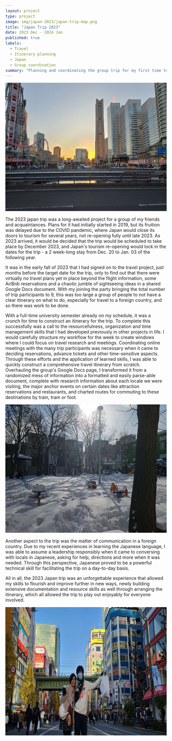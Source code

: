 ```yaml
---
layout: project
type: project
image: img/japan-2023/japan-trip-map.png
title: "Japan Trip 2023"
date: 2023 Dec - 2024 Jan
published: true
labels:
  - Travel
  - Itinerary planning
  - Japan
  - Group coordination
summary: "Planning and coordinating the group trip for my first time to Japan."
---
```


<img height="400px" class="rounded mx-auto d-block" src="../img/japan-2023/japan-trip-1.jpg">

The 2023 japan trip was a long-awaited project for a group of my friends and acquaintances. Plans for it had initially started in 2019, but its fruition was delayed due to the COVID pandemic, where Japan would close its doors to tourism for several years, not re-opening fully until late 2023. As 2023 arrived, it would be decided that the trip would be scheduled to take place by December 2023, and Japan's tourism re-opening would lock in the dates for the trip - a 2 week-long stay from Dec. 20 to Jan. 03 of the following year.

It was in the early fall of 2023 that I had signed on to the travel project, just months before the target date for the trip, only to find out that there were virtually no travel plans yet in place beyond the flight information, some AirBnb reservations and a chaotic jumble of sightseeing ideas in a shared Google Docs document. With my joining the party bringing the total number of trip participants to 9, this was too large a group of people to not have a clear itinerary on what to do, especially for travel to a foreign country, and so there was work to be done.

With a full-time university semester already on my schedule, it was a crunch for time to construct an itinerary for the trip. To complete this successfully was a call to the resourcefulness, organization and time management skills that I had developed previously in other projects in life. I would carefully structure my workflow for the week to create windows where I could focus on travel research and meetings. Coordinating online meetings with the many trip participants was necessary when it came to deciding reservations, advance tickets and other time-sensitive aspects. Through these efforts and the application of learned skills, I was able to quickly construct a comprehensive travel itinerary from scratch. Overhauling the group's Google Docs page, I transformed it from a randomized mess of information into a formatted and easily parse-able document, complete with research information about each locale we were visiting, the major anchor events on certain dates like attraction reservations and restaurants, and charted routes for commuting to these destinations by train, tram or foot.

<img height="400px" class="rounded mx-auto d-block" src="../img/japan-2023/japan-trip-3.jpg">

Another aspect to the trip was the matter of communication in a foreign country. Due to my recent experiences in learning the Japanese language, I was able to assume a leadership responsibly when it came to conversing with locals in Japanese, asking for help, directions and more when it was needed. Through this perspective, Japanese proved to be a powerful technical skill for facilitating the trip on a day-to-day basis.

All in all, the 2023 Japan trip was an unforgettable experience that allowed my skills to flourish and improve further in new ways, newly building extensive documentation and resource skills as well through arranging the itinerary, which all allowed the trip to play out enjoyably for everyone involved.

<img height="400px" class="rounded mx-auto d-block" src="../img/japan-2023/japan-trip-2.jpg">

